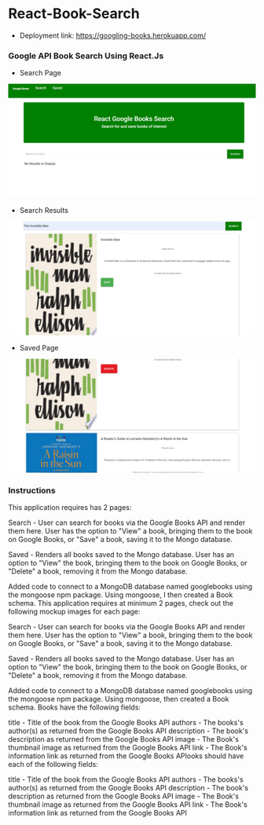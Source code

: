 # React-Book-Search

* Deployment link: https://googling-books.herokuapp.com/

### Google API Book Search Using React.Js

* Search Page

![SEARCHPAGE.PNG](client/src/images/searchpage.png)

* Search Results

![SEARCHRESULTS.PNG](client/src/images/searchresults.png)

* Saved Page

![SAVEDPAGE.PNG](client/src/images/savedpage.png)

### Instructions

This application requires has 2 pages:



Search - User can search for books via the Google Books API and render them here. User has the option to "View" a book, bringing them to the book on Google Books, or "Save" a book, saving it to the Mongo database.

Saved - Renders all books saved to the Mongo database. User has an option to "View" the book, bringing them to the book on Google Books, or "Delete" a book, removing it from the Mongo database.





Added code to connect to a MongoDB database named googlebooks using the mongoose npm package.
Using mongoose, I then created a Book schema.
This application requires at minimum 2 pages, check out the following mockup images for each page:



Search - User can search for books via the Google Books API and render them here. User has the option to "View" a book, bringing them to the book on Google Books, or "Save" a book, saving it to the Mongo database.

Saved - Renders all books saved to the Mongo database. User has an option to "View" the book, bringing them to the book on Google Books, or "Delete" a book, removing it from the Mongo database.





Added code to connect to a MongoDB database named googlebooks using the mongoose npm package.
Using mongoose, then created a Book schema.
Books have the following fields:



title - Title of the book from the Google Books API
authors - The books's author(s) as returned from the Google Books API
description - The book's description as returned from the Google Books API
image - The Book's thumbnail image as returned from the Google Books API
link - The Book's information link as returned from the Google Books APIooks should have each of the following fields:



title - Title of the book from the Google Books API
authors - The books's author(s) as returned from the Google Books API
description - The book's description as returned from the Google Books API
image - The Book's thumbnail image as returned from the Google Books API
link - The Book's information link as returned from the Google Books API
